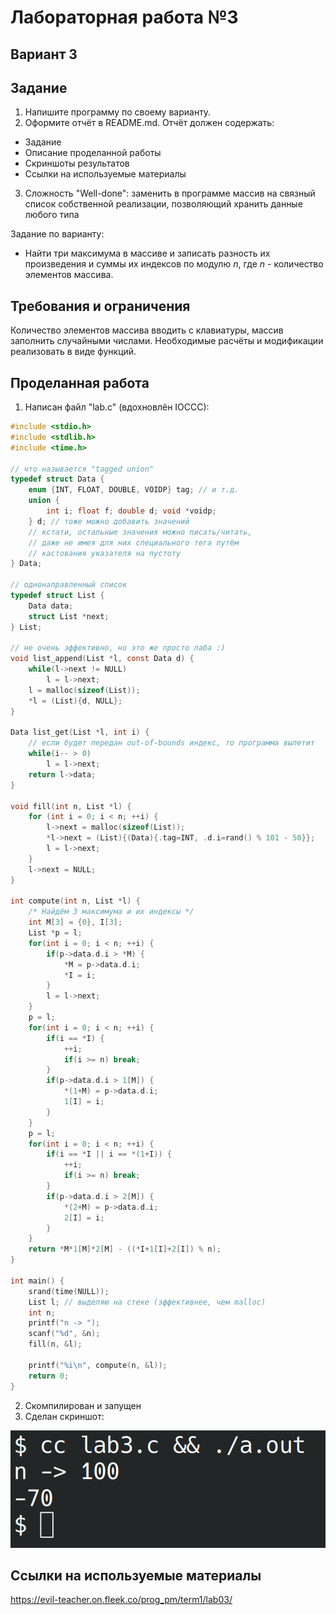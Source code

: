 # Лабораторная работа №3
## Вариант 3
## Задание
1. Напишите программу по своему варианту.
2. Оформите отчёт в README.md. Отчёт должен содержать:
- Задание
- Описание проделанной работы
- Скриншоты результатов
- Ссылки на используемые материалы
3. Сложность "Well-done": заменить в программе массив на связный список собственной реализации, позволяющий хранить данные любого типа

Задание по варианту:
- Найти три максимума в массиве и записать разность их произведения и суммы их индексов по модулю $n$, где $n$ - количество элементов массива.

## Требования и ограничения
Количество элементов массива вводить с клавиатуры, массив заполнить случайными числами. Необходимые расчёты и модификации реализовать в виде функций.

## Проделанная работа
1. Написан файл "lab.c" (вдохновлён IOCCC):
```c
#include <stdio.h>
#include <stdlib.h>
#include <time.h>

// что называется "tagged union"
typedef struct Data {
    enum {INT, FLOAT, DOUBLE, VOIDP} tag; // и т.д.
    union {
        int i; float f; double d; void *voidp;
    } d; // тоже можно добавить значений
    // кстати, остальные значения можно писать/читать,
    // даже не имея для них специального тега путём
    // кастования указателя на пустоту
} Data;

// однонаправленный список
typedef struct List {
    Data data;
    struct List *next;
} List;

// не очень эффективно, но это же просто лаба :)
void list_append(List *l, const Data d) {
    while(l->next != NULL)
        l = l->next;
    l = malloc(sizeof(List));
    *l = (List){d, NULL};
}

Data list_get(List *l, int i) {
    // если будет передан out-of-bounds индекс, то программа вылетит
    while(i-- > 0)
        l = l->next;
    return l->data;
}

void fill(int n, List *l) {
    for (int i = 0; i < n; ++i) {
        l->next = malloc(sizeof(List));
        *l->next = (List){(Data){.tag=INT, .d.i=rand() % 101 - 50}};
        l = l->next;
    }
    l->next = NULL;
}

int compute(int n, List *l) {
    /* Найдём 3 максимума и их индексы */
    int M[3] = {0}, I[3];
    List *p = l;
    for(int i = 0; i < n; ++i) {
        if(p->data.d.i > *M) {
            *M = p->data.d.i;
            *I = i;
        }
        l = l->next;
    }
    p = l;
    for(int i = 0; i < n; ++i) {
        if(i == *I) {
            ++i;
            if(i >= n) break;
        }
        if(p->data.d.i > 1[M]) {
            *(1+M) = p->data.d.i;
            1[I] = i;
        }
    }
    p = l;
    for(int i = 0; i < n; ++i) {
        if(i == *I || i == *(1+I)) {
            ++i;
            if(i >= n) break;
        }
        if(p->data.d.i > 2[M]) {
            *(2+M) = p->data.d.i;
            2[I] = i;
        }
    }
    return *M*1[M]*2[M] - ((*I+1[I]+2[I]) % n);
}

int main() {
    srand(time(NULL));
    List l; // выделяю на стеке (эффективнее, чем malloc)
    int n;
    printf("n -> ");
    scanf("%d", &n);
    fill(n, &l);

    printf("%i\n", compute(n, &l));
    return 0;
}
```
2. Скомпилирован и запущен
3. Сделан скриншот:

![Снимок экрана](screen.png)

## Ссылки на используемые материалы
https://evil-teacher.on.fleek.co/prog_pm/term1/lab03/
